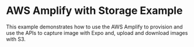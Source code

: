 # AWS Amplify with Storage Example

This example demonstrates how to use the AWS Amplify to provision and use the APIs to capture image with Expo and, upload and download images with S3.
